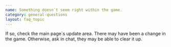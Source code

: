 ```yaml
---
name: Something doesn`t seem right within the game.
category: general-questions
layout: faq_topic
---
```

If so, check the main page\`s update area. There may have been a change in the game. Otherwise, ask in chat, they may be able to clear it up.